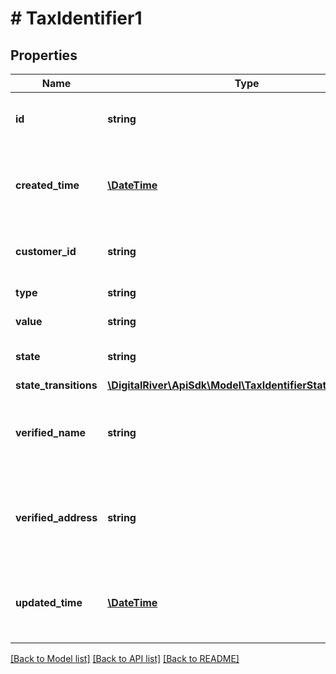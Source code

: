 # # TaxIdentifier1

## Properties

Name | Type | Description | Notes
------------ | ------------- | ------------- | -------------
**id** | **string** | The identifier of the tax identifier. | [optional] [readonly] 
**created_time** | [**\DateTime**](\DateTime.md) | The time when the tax identifier was created. | [optional] [readonly] 
**customer_id** | **string** | The identifier of an existing customer. | [optional] 
**type** | **string** | Type of tax identifier. | [optional] [readonly] 
**value** | **string** | The tax identifier. | [optional] 
**state** | **string** | The verification state. | [optional] [readonly] 
**state_transitions** | [**\DigitalRiver\ApiSdk\Model\TaxIdentifierStateTransitions**](TaxIdentifierStateTransitions.md) |  | [optional] 
**verified_name** | **string** | The registered name of the customer with this tax identifier. | [optional] 
**verified_address** | **string** | The registered address of the customer with this tax identifier. | [optional] 
**updated_time** | [**\DateTime**](\DateTime.md) | The time when the tax identifier was updated. | [optional] [readonly] 

[[Back to Model list]](../../README.md#documentation-for-models) [[Back to API list]](../../README.md#documentation-for-api-endpoints) [[Back to README]](../../README.md)


